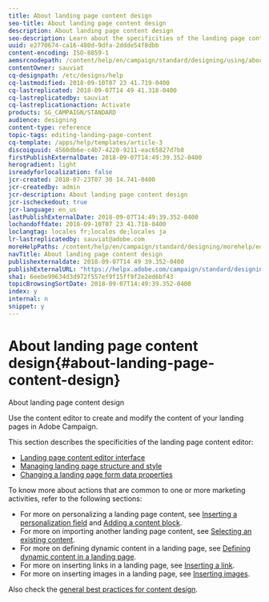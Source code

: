 ```yaml
---
title: About landing page content design
seo-title: About landing page content design
description: About landing page content design
seo-description: Learn about the specificities of the landing page content editor.
uuid: e2770674-ca16-480d-9dfa-2ddde54f8dbb
content-encoding: ISO-8859-1
aemsrcnodepath: /content/help/en/campaign/standard/designing/using/about-landing-page-content-design
contentOwner: sauviat
cq-designpath: /etc/designs/help
cq-lastmodified: 2018-09-10T07 23 41.719-0400
cq-lastreplicated: 2018-09-07T14 49 41.318-0400
cq-lastreplicatedby: sauviat
cq-lastreplicationaction: Activate
products: SG_CAMPAIGN/STANDARD
audience: designing
content-type: reference
topic-tags: editing-landing-page-content
cq-template: /apps/help/templates/article-3
discoiquuid: 4560db6e-c4b7-4220-9211-eac65827d7b8
firstPublishExternalDate: 2018-09-07T14:49:39.352-0400
herogradient: light
isreadyforlocalization: false
jcr-created: 2018-07-23T07 30 14.741-0400
jcr-createdby: admin
jcr-description: About landing page content design
jcr-ischeckedout: true
jcr-language: en_us
lastPublishExternalDate: 2018-09-07T14:49:39.352-0400
lochandoffdate: 2018-09-10T07 23 41.718-0400
loclangtag: locales fr;locales de;locales ja
lr-lastreplicatedby: sauviat@adobe.com
moreHelpPaths: /content/help/en/campaign/standard/designing/morehelp/editing-landing-page-content;/content/help/en/campaign/standard/designing/morehelp/editing-landing-page-content
navTitle: About landing page content design
publishexternaldate: 2018-09-07T14 49 39.352-0400
publishExternalURL: "https://helpx.adobe.com/campaign/standard/designing/using/about-landing-page-content-design.html"
sha1: 6eebe99634d3d972f557ef9f15ff9f2e2ed6bf43
topicBrowsingSortDate: 2018-09-07T14:49:39.352-0400
index: y
internal: n
snippet: y
---
```


# About landing page content design{#about-landing-page-content-design}

About landing page content design

Use the content editor to create and modify the content of your landing pages in Adobe Campaign.

This section describes the specificities of the landing page content editor:

* [Landing page content editor interface](../../designing/using/landing-page-content-editor-interface.md)
* [Managing landing page structure and style](../../designing/using/managing-landing-page-structure-and-style.md)
* [Changing a landing page form data properties](../../designing/using/changing-a-landing-page-form-data-properties.md)

To know more about actions that are common to one or more marketing activities, refer to the following sections:

* For more on personalizing a landing page content, see [Inserting a personalization field](../../designing/using/inserting-a-personalization-field.md) and [Adding a content block](../../designing/using/adding-a-content-block.md).
* For more on importing another landing page content, see [Selecting an existing content](../../designing/using/selecting-an-existing-content.md).
* For more on defining dynamic content in a landing page, see [Defining dynamic content in a landing page](../../designing/using/defining-dynamic-content-in-a-landing-page.md).
* For more on inserting links in a landing page, see [Inserting a link](../../designing/using/inserting-a-link.md).
* For more on inserting images in a landing page, see [Inserting images](../../designing/using/inserting-images.md).

Also check the [general best practices for content design](../../designing/using/content-design-best-practices.md).
